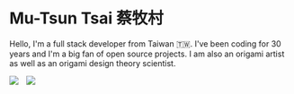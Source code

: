 
# Mu-Tsun Tsai 蔡牧村

Hello, I'm a full stack developer from Taiwan 🇹🇼. I've been coding for 30 years and I'm a big fan of open source projects. I am also an origami artist as well as an origami design theory scientist.

![](https://github-readme-stats.vercel.app/api?username=mutsuntsai&hide_border=true&show_icons=true&theme=tokyonight&show=prs_merged,prs_merged_percentage)&emsp;![](https://github-readme-stats.vercel.app/api/top-langs?username=mutsuntsai&show_icons=true&theme=tokyonight&hide_border=true&count_weight=1&layout=compact&langs_count=20&hide=rich+text+format,visual+basic+6.0,makefile,tex)